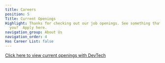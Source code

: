 ```yaml
---
title: Careers
position: 5
Title: Current Openings
Highlight: Thanks for checking out our job openings. See something that interests
  you?  Apply here.
navigation_group: About Us
navigation_order: 4
Has Career List: false
---
```


[Click here to view current openings with DevTech](https://jobs.talent.dynamics.com/jobs/devtechsys.com/2)